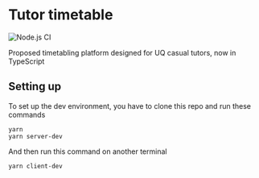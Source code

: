 # Tutor timetable

![Node.js CI](https://github.com/mike-fam/tutor-timetable-v2/workflows/Node.js%20CI/badge.svg)

Proposed timetabling platform designed for UQ casual tutors, now in TypeScript

## Setting up
To set up the dev environment, you have to clone this repo and run these commands
```shell
yarn
yarn server-dev
```
And then run this command on another terminal
```shell
yarn client-dev
```

